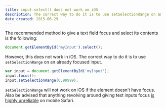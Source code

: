 ```yaml
---
title: input.select() does not work on iOS
description: The correct way to do it is to use setSelectionRange on an already focused input.
date_created: 2015-06-29
---
```


The recommended method to give a text field focus and select its contents is the following:

```javascript
document.getElementById('myInput').select();
```

However, this does not work in iOS. The correct way to do it is to use `setSelectionRange` on an already focused input.

```javascript
var input = document.getElementById('myInput');
input.focus();
input.setSelectionRange(0,99999);
```

`setSelectionRange` will not work on iOS if the element doesn't have focus. Also be advised that anything revolving around giving text inputs focus [is highly unreliable](http://stackoverflow.com/questions/6287478/mobile-safari-autofocus-text-field) on mobile Safari.

